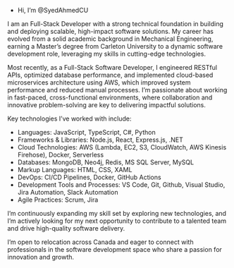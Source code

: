 -  Hi, I’m @SyedAhmedCU

I am an Full-Stack Developer with a strong technical foundation in building and deploying scalable, high-impact software solutions. My career has evolved from a solid academic background in Mechanical Engineering, earning a Master’s degree from Carleton University to a dynamic software development role, leveraging my skills in cutting-edge technologies.

Most recently, as a Full-Stack Software Developer, I engineered RESTful APIs, optimized database performance, and implemented cloud-based microservices architecture using AWS, which improved system performance and reduced manual processes. I’m passionate about working in fast-paced, cross-functional environments, where collaboration and innovative problem-solving are key to delivering impactful solutions.

Key technologies I’ve worked with include:

- Languages: JavaScript, TypeScript, C#, Python
- Frameworks & Libraries: Node.js, React, Express.js, .NET 
- Cloud Technologies: AWS (Lambda, EC2, S3, CloudWatch, AWS Kinesis Firehose), Docker, Serverless
- Databases: MongoDB, Neo4j, Redis, MS SQL Server, MySQL
- Markup Languages: HTML, CSS, XAML
- DevOps: CI/CD Pipelines, Docker, GitHub Actions
- Development Tools and Processes: VS Code, Git, Github, Visual Studio, Jira Automation, Slack Automation
- Agile Practices: Scrum, Jira

I’m continuously expanding my skill set by exploring new technologies, and I’m actively looking for my next opportunity to contribute to a talented team and drive high-quality software delivery.

I’m open to relocation across Canada and eager to connect with professionals in the software development space who share a passion for innovation and growth.

<!---
SyedAhmedCU/SyedAhmedCU is a ✨ special ✨ repository because its `README.md` (this file) appears on your GitHub profile.
You can click the Preview link to take a look at your changes.
--->
